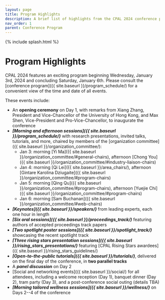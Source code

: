 ```yaml
---
layout: page
title: Program Highlights
description: A brief list of highlights from the CPAL 2024 conference program
nav_order: 1
parent: Conference Program
---
```


{% include splash.html %}

# Program Highlights

CPAL 2024 features an exciting program beginning Wednesday, January 3rd, 2024 and concluding Saturday, January 6th.
Please consult the [conference program]({{ site.baseurl }}/program_schedule/) for a convenient
view of the time and date of all events.

These events include:

- An **opening ceremony** on Day 1, with remarks from Xiang Zhang, President and
  Vice-Chancellor of the University of Hong Kong, and Max Shen, Vice-President
  and Pro-Vice-Chancellor, to inaugurate the conference
- **_[Morning and afternoon sessions]({{ site.baseurl }}/program_schedule/)_**
  with research presentations, invited talks, tutorials, and more, chaired by
  members of the [organization committee]({{ site.baseurl }}/organization_committee/):
  - Jan 3: morning [Yi Ma]({{ site.baseurl }}/organization_committee/#general-chairs),
    afternoon [Chong You]({{ site.baseurl }}/organization_committee/#industry-liaison-chairs)
  - Jan 4: morning [Qi Lei]({{ site.baseurl }}/area_chairs/),
    afternoon [Gintare Karolina Dziugaite]({{ site.baseurl }}/organization_committee/#program-chairs)
  - Jan 5: morning [Qing Qu]({{ site.baseurl }}/organization_committee/#program-chairs),
    afternoon [Yuejie Chi]({{ site.baseurl }}/organization_committee/#program-chairs)
  - Jan 6: morning [Sam Buchanan]({{ site.baseurl }}/organization_committee/#web-chairs)
- **_[Keynotes]({{ site.baseurl }}/speakers/)_** from leading experts, each one hour in length
- **_[Six oral sessions]({{ site.baseurl }}/proceedings_track/)_** featuring authors
  of accepted proceedings track papers
- **_[Two spotlight poster sessions]({{ site.baseurl }}/spotlight_track/)_**
  showcasing the recent spotlight track
- **_[Three rising stars presentation sessions]({{ site.baseurl }}/rising_stars_presentations/)_**
  featuring [CPAL Rising Stars awardees]({{ site.baseurl }}/rising_stars_guidelines/)
- **_[Open-to-the-public tutorials]({{ site.baseurl }}/tutorials/)_**, delivered
  on the final day of the conference, in **two parallel tracks**
- A ***panel discussion*** on Day 2
- [Social and networking events]({{ site.baseurl }}/social/) for all attendees,
  including a welcome reception (Day 1), banquet dinner (Day 2),
  tram party (Day 3), and a post-conference social outing (details TBA)
- **_[Morning tailored wellness sessions]({{ site.baseurl }}/wellness/)_** on
  Days 2--4 of the conference
